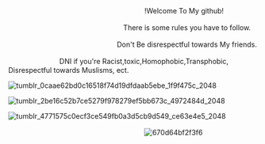 ㅤㅤㅤㅤㅤㅤㅤㅤㅤㅤㅤㅤㅤㅤㅤㅤㅤㅤㅤ ㅤㅤ!Welcome To My github!

ㅤㅤㅤㅤㅤㅤㅤㅤㅤㅤㅤㅤㅤㅤㅤㅤㅤㅤThere is some rules you have to follow.

ㅤㅤㅤㅤㅤㅤㅤㅤㅤㅤㅤㅤㅤㅤㅤㅤㅤDon't Be disrespectful towards My friends.

ㅤㅤㅤㅤㅤㅤㅤㅤDNI if you're Racist,toxic,Homophobic,Transphobic, Disrespectful towards Muslisms, ect.


![tumblr_0caae62bd0c16518f74d19dfdaab5ebe_1f9f475c_2048](https://github.com/user-attachments/assets/d4c206fc-1664-4ffa-849a-f734e5501499)


![tumblr_2be16c52b7ce5279f978279ef5bb673c_4972484d_2048](https://github.com/user-attachments/assets/65b002d9-f9dd-4b85-8019-1e1ad616803f)



![tumblr_4771575c0ecf3ce549fb0a3d5cb9d549_ce63e4e5_2048](https://github.com/user-attachments/assets/e07809d4-e0b6-4a83-951a-63acce9543de)


ㅤㅤㅤㅤㅤㅤㅤㅤㅤㅤㅤㅤㅤㅤㅤㅤㅤㅤㅤ ㅤㅤ![670d64bf2f3f6](https://github.com/user-attachments/assets/9fa5721a-f7ae-489a-82a2-37c41684fab2)
